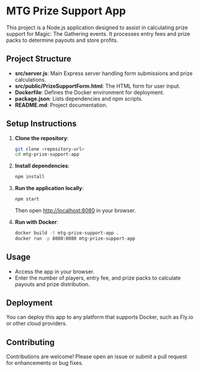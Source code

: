 # MTG Prize Support App

This project is a Node.js application designed to assist in calculating prize support for Magic: The Gathering events. It processes entry fees and prize packs to determine payouts and store profits.

## Project Structure

- **src/server.js**: Main Express server handling form submissions and prize calculations.
- **src/public/PrizeSupportForm.html**: The HTML form for user input.
- **Dockerfile**: Defines the Docker environment for deployment.
- **package.json**: Lists dependencies and npm scripts.
- **README.md**: Project documentation.

## Setup Instructions

1. **Clone the repository**:
   ```sh
   git clone <repository-url>
   cd mtg-prize-support-app
   ```

2. **Install dependencies**:
   ```sh
   npm install
   ```

3. **Run the application locally**:
   ```sh
   npm start
   ```
   Then open [http://localhost:8080](http://localhost:8080) in your browser.

4. **Run with Docker**:
   ```sh
   docker build -t mtg-prize-support-app .
   docker run -p 8080:8080 mtg-prize-support-app
   ```

## Usage

- Access the app in your browser.
- Enter the number of players, entry fee, and prize packs to calculate payouts and prize distribution.

## Deployment

You can deploy this app to any platform that supports Docker, such as Fly.io or other cloud providers.

## Contributing

Contributions are welcome! Please open an issue or submit a pull request for enhancements or bug fixes.